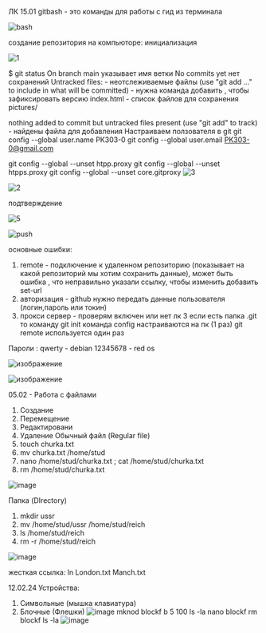 ЛК 15.01
gitbash - это команды для работы с гид из терминала

![bash](https://github.com/Hottabik/6semestr/assets/113089655/b7031917-6ab5-495c-b330-3c6ce41dbfe5)

создание репозитория на компьюторе: инициализация

![1](https://github.com/Hottabik/6semestr/assets/113089655/64d71d54-65a9-4a44-8f36-2a320f053a7e)

$ git status
On branch main
указывает имя ветки
No commits yet
нет сохранений
Untracked files: - неотслеживаемые файлы 
  (use "git add <file>..." to include in what will be committed) - нужна команда добавить , чтобы зафиксировать версию
        index.html - список файлов для сохранения 
        pictures/

nothing added to commit but untracked files present (use "git add" to track) - найдены файла для добавления 
Настраиваем ползователя в git
git config --global user.name PK303-0
git config --global user.email PK303-0@gmail.com

git config --global --unset htpp.proxy
git config --global --unset htpps.proxy
git config --global --unset core.gitproxy
![3](https://github.com/Hottabik/6semestr/assets/113089655/f7386b4a-239b-410c-957a-1d8241220424)

![2](https://github.com/Hottabik/6semestr/assets/113089655/208ab0c6-cf11-42d0-b307-7322e6fb7ad8)

подтверждение 

![5](https://github.com/Hottabik/6semestr/assets/113089655/0b670c40-5a8a-4a02-8858-f7272fa2595b)

![push](https://github.com/Hottabik/6semestr/assets/113089655/4da52c50-f50c-435b-9826-7a22a6199455)

основные ошибки:
1) remote - подключение к удаленном репозиторию (показывает на какой репозиторий мы хотим сохранить данные), может быть ошибка , что неправильно указали ссылку, чтобы изменить добавить set-url
2) авторизация - github нужно передать данные пользователя (логин,пароль или токин)
3) прокси сервер - проверям включен или нет
лк 3
если есть папка .git то команду git init
команда config настраиваются на пк (1 раз)
git remote используется один раз

Пароли :
qwerty - debian
12345678 - red os

![изображение](https://github.com/Hottabik/6semestr/assets/113089655/7c4fc59d-369f-48c9-aee7-5bce4042e30e)

![изображение](https://github.com/Hottabik/6semestr/assets/113089655/a9c805ff-ee42-420e-9e43-fe7028971dd1)

05.02 - Работа с файлами
1) Создание
2) Перемещение
3) Редактировани
4) Удаление
Обычный файл (Regular file)
1) touch churka.txt
2) mv churka.txt /home/stud
3) nano /home/stud/churka.txt ; cat  /home/stud/churka.txt
4) rm  /home/stud/churka.txt
   
![image](https://github.com/Hottabik/6semestr/assets/113089655/945d2fe0-4784-4de9-9abe-ae114f47e2ff)

Папка (DIrectory)
1) mkdir ussr
2) mv  /home/stud/ussr /home/stud/reich
3) ls /home/stud/reich
4) rm -r  /home/stud/reich

![image](https://github.com/Hottabik/6semestr/assets/113089655/c8be093a-37a2-4f48-84ad-94d12ab7817a)

жесткая ссылка:
ln London.txt Manch.txt

12.02.24
Устройства:
1. Символьные (мышка клавиатура)
2. Блочные (Флешки)
   ![image](https://github.com/Hottabik/6semestr/assets/113089655/5343dd85-e6d1-452b-b6e7-0e4cf3fe9427)
mknod blockf b 5 100
ls -la
nano blockf
rm blockf
ls -la
![image](https://github.com/Hottabik/6semestr/assets/113089655/729bb147-4503-48f0-b1c4-33a5a182b253)

